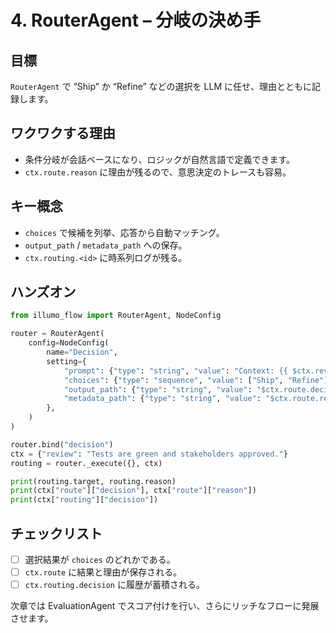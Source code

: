 # 4. RouterAgent – 分岐の決め手

## 目標
`RouterAgent` で “Ship” か “Refine” などの選択を LLM に任せ、理由とともに記録します。

## ワクワクする理由
- 条件分岐が会話ベースになり、ロジックが自然言語で定義できます。
- `ctx.route.reason` に理由が残るので、意思決定のトレースも容易。

## キー概念
- `choices` で候補を列挙、応答から自動マッチング。
- `output_path` / `metadata_path` への保存。
- `ctx.routing.<id>` に時系列ログが残る。

## ハンズオン
```python
from illumo_flow import RouterAgent, NodeConfig

router = RouterAgent(
    config=NodeConfig(
        name="Decision",
        setting={
            "prompt": {"type": "string", "value": "Context: {{ $ctx.review }}\nChoose Ship or Refine."},
            "choices": {"type": "sequence", "value": ["Ship", "Refine"]},
            "output_path": {"type": "string", "value": "$ctx.route.decision"},
            "metadata_path": {"type": "string", "value": "$ctx.route.reason"},
        },
    )
)

router.bind("decision")
ctx = {"review": "Tests are green and stakeholders approved."}
routing = router._execute({}, ctx)

print(routing.target, routing.reason)
print(ctx["route"]["decision"], ctx["route"]["reason"])
print(ctx["routing"]["decision"])
```

## チェックリスト
- [ ] 選択結果が `choices` のどれかである。
- [ ] `ctx.route` に結果と理由が保存される。
- [ ] `ctx.routing.decision` に履歴が蓄積される。

次章では EvaluationAgent でスコア付けを行い、さらにリッチなフローに発展させます。

